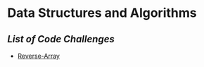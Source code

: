 # Data Structures and Algorithms

## ***List of Code Challenges***

* [Reverse-Array](https://github.com/ammarBadwan-401-advanced-javascript/data-structures-and-algorithms/tree/array-reverse/challenges/arrayReverse)

